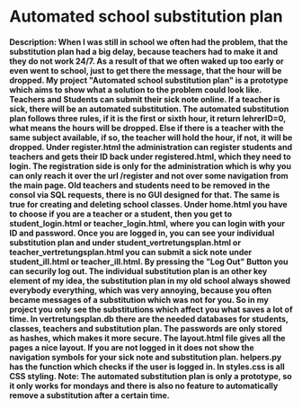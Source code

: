 # Automated school substitution plan
#### Description: When I was still in school we often had the problem, that the substitution plan had a big delay, because teachers had to make it and they do not work 24/7. As a result of that we often waked up too early or even went to school, just to get there the message, that the hour will be dropped. My project "Automated school substitution plan" is a prototype which aims to show what a solution to the problem could look like. Teachers and Students can submit their sick note online. If a teacher is sick, there will be an automated substitution. The automated substitution plan follows three rules, if it is the first or sixth hour, it return lehrerID=0, what means the hours will be dropped. Else if there is a teacher with the same subject available, if so, the teacher will hold the hour, if not, it will be dropped. Under register.html the administration can register students and teachers and gets their ID back under registered.html, which they need to login. The registration side is only for the administration which is why you can only reach it over the url /register and not over some navigation from the main page. Old teachers and students need to be removed in the consol via SQL requests, there is no GUI designed for that. The same is true for creating and deleting school classes. Under home.html you have to choose if you are a teacher or a student, then you get to student_login.html or teacher_login.html, where you can login with your ID and password. Once you are logged in, you can see your individual substitution plan and under student_vertretungsplan.html or teacher_vertretungsplan.html you can submit a sick note under student_ill.html or teacher_ill.html. By pressing the "Log Out" Button you can securily log out. The individual substitution plan is an other key element of my idea, the substitution plan in my old school always showed everybody everything, which was very annoying, because you often became messages of a substitution which was not for you. So in my project you only see the substitutions which affect you what saves a lot of time. In vertretungsplan.db there are the needed databases for students, classes, teachers and substitution plan. The passwords are only stored as hashes, which makes it more secure. The layout.html file gives all the pages a nice layout. If you are not logged in it does not show the navigation symbols for your sick note and substitution plan. helpers.py has the function which checks if the user is logged in. In styles.css is all CSS styling. Note: The automated substitution plan is only a prototype, so it only works for mondays and there is also no feature to automatically remove a substitution after a certain time. 
